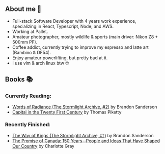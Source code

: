 ## About me 👋
- Full-stack Software Developer with 4 years work experience, specializing in React, Typescript, Node, and AWS.
- Working at Pallet.
- Amateur photographer, mostly wildlife & sports (main driver: Nikon Z8 + 500mm PF).
- Coffee addict, currently trying to improve my espresso and latte art (Bambino & DF54).
- Enjoy amateur powerlifting, but pretty bad at it.
- I use vim & arch linux btw 🤓


## Books 📚
### Currently Reading:
<!-- GOODREADS-LIST:START -->
- [Words of Radiance (The Stormlight Archive, #2)](https://www.goodreads.com/review/show/7631768291?utm_medium=api&utm_source=rss) by Brandon Sanderson
- [Capital in the Twenty First Century](https://www.goodreads.com/review/show/7486085032?utm_medium=api&utm_source=rss) by Thomas Piketty
<!-- GOODREADS-LIST:END -->
### Recently Finished:
<!-- GOODREADS-FINISHED:START -->
- [The Way of Kings (The Stormlight Archive, #1)](https://www.goodreads.com/review/show/6055799913?utm_medium=api&utm_source=rss) by Brandon Sanderson
- [The Promise of Canada: 150 Years--People and Ideas That Have Shaped Our Country](https://www.goodreads.com/review/show/7431344452?utm_medium=api&utm_source=rss) by Charlotte Gray
<!-- GOODREADS-FINISHED:END -->
